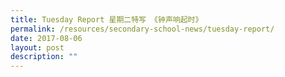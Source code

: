 ```yaml
---
title: Tuesday Report 星期二特写 《钟声响起时》
permalink: /resources/secondary-school-news/tuesday-report/
date: 2017-08-06
layout: post
description: ""
---
```

